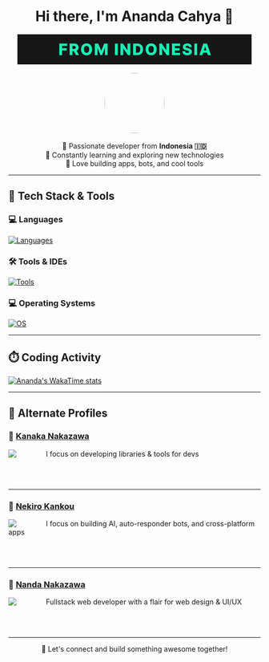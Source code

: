 <h1 align="center">Hi there, I'm Ananda Cahya 👋</h1>

<p align="center">
  <img src="https://raw.githubusercontent.com/NandaNakazawa/NandaNakazawa/main/assets/standard.gif" alt="Header GIF" />
</p>

<p align="center">
  <img src="https://avatars.githubusercontent.com/AnandaCahya" width="120" height="120" style="border-radius:50%" />
</p>

<p align="center">
  🔭 Passionate developer from <b>Indonesia 🇮🇩</b> <br>
  🌱 Constantly learning and exploring new technologies <br>
  💬 Love building apps, bots, and cool tools <br>
</p>

---

## 🧠 Tech Stack & Tools

### 💻 Languages
[![Languages](https://skillicons.dev/icons?i=js,html,css,ts,cpp,py,php,java,ruby)](https://skillicons.dev)

### 🛠️ Tools & IDEs
[![Tools](https://skillicons.dev/icons?i=vscode,visualstudio,androidstudio,figma,blender,unity)](https://skillicons.dev)

### 💻 Operating Systems
[![OS](https://skillicons.dev/icons?i=windows,debian,ubuntu,arch)](https://skillicons.dev)

---

## ⏱️ Coding Activity

[![Ananda's WakaTime stats](https://github-readme-stats.vercel.app/api/wakatime?username=AnandaCahya&theme=tokyonight&layout=compact)](https://github.com/AnandaCahya)

---

## 👥 Alternate Profiles

### 🔹 [Kanaka Nakazawa](https://github.com/KanakaNakazawa)
<img align="left" src="https://avatars.githubusercontent.com/KanakaNakazawa" width="75" />
I focus on developing libraries & tools for devs

<br><br>

---

### 🔹 [Nekiro Kankou](https://github.com/NekiroKankou)
<img align="left" src="https://avatars.githubusercontent.com/NekiroKankou" width="75" />
I focus on building AI, auto-responder bots, and cross-platform apps

<br><br>

---

### 🔹 [Nanda Nakazawa](https://github.com/NandaNakazawa)
<img align="left" src="https://avatars.githubusercontent.com/NandaNakazawa" width="75" />
Fullstack web developer with a flair for web design & UI/UX

<br><br>

---

<p align="center">
  🔗 Let's connect and build something awesome together!
</p>
